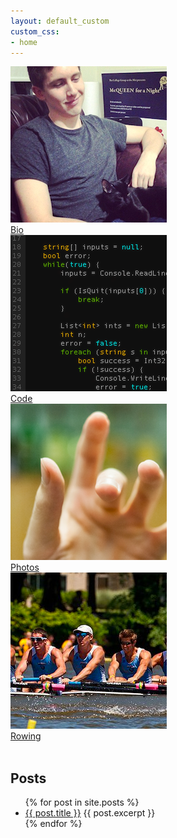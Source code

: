 ```yaml
---
layout: default_custom
custom_css:
- home
---
```


<div class="home-grid">
	<a class="home-tile" href="/bio">
		<img class="tile-image" src="/assets/img/home/bio_sq_250.png">
		<div class="tile-text">Bio</div>
	</a>
	<a class="home-tile" href="/code">
		<img class="tile-image" src="/assets/img/home/code_sq_250.png">
		<div class="tile-text">Code</div>
	</a>
	<a class="home-tile" href="/photos">
		<img class="tile-image" src="/assets/img/home/photos_sq_250.png">
		<div class="tile-text">Photos</div>
	</a>
	<a class="home-tile" href="/rowing">
		<img class="tile-image" src="/assets/img/home/hobbies_sq_250.png">
		<div class="tile-text">Rowing</div>
	</a>
</div>

<br />

<h2>Posts</h2>
<ul>
  {% for post in site.posts %}
    <li>
      <a href="{{ post.url }}">{{ post.title }}</a>
      {{ post.excerpt }}
    </li>
  {% endfor %}
</ul>